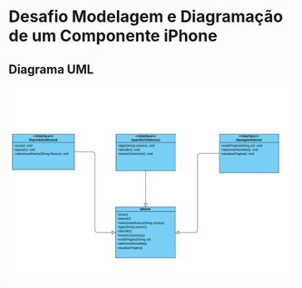 # Desafio Modelagem e Diagramação de um Componente iPhone

## Diagrama UML

![UML](https://github.com/luizhenrique204061/imagens/blob/main/Diagrama%20UML%20DIO.png?raw=true)
